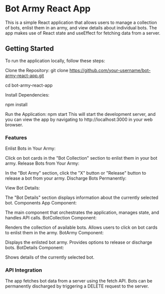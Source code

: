 # Bot Army React App
This is a simple React application that allows users to manage a collection of bots, enlist them in an army, and view details about individual bots. The app makes use of React state and useEffect for fetching data from a server.

## Getting Started
To run the application locally, follow these steps:

Clone the Repository:
git clone https://github.com/your-username/bot-army-react-app.git

cd bot-army-react-app

Install Dependencies:

npm install

Run the Application:
npm start
This will start the development server, and you can view the app by navigating to http://localhost:3000 in your web browser.

### Features
Enlist Bots in Your Army:

Click on bot cards in the "Bot Collection" section to enlist them in your bot army.
Release Bots from Your Army:

In the "Bot Army" section, click the "X" button or "Release" button to release a bot from your army.
Discharge Bots Permanently:

View Bot Details:

The "Bot Details" section displays information about the currently selected bot.
Components
App Component:

The main component that orchestrates the application, manages state, and handles API calls.
BotCollection Component:

Renders the collection of available bots.
Allows users to click on bot cards to enlist them in the army.
BotArmy Component:

Displays the enlisted bot army.
Provides options to release or discharge bots.
BotDetails Component:

Shows details of the currently selected bot.
### API Integration
The app fetches bot data from a server using the fetch API.
Bots can be permanently discharged by triggering a DELETE request to the server.